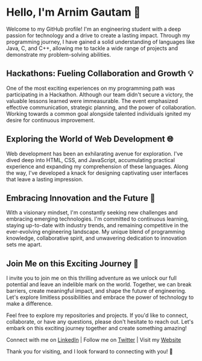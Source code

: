 # Hello, I'm Arnim Gautam 👋

Welcome to my GitHub profile! I'm an engineering student with a deep passion for technology and a drive to create a lasting impact. Through my programming journey, I have gained a solid understanding of languages like Java, C, and C++, allowing me to tackle a wide range of projects and demonstrate my problem-solving abilities.

## Hackathons: Fueling Collaboration and Growth 💡

One of the most exciting experiences on my programming path was participating in a Hackathon. Although our team didn't secure a victory, the valuable lessons learned were immeasurable. The event emphasized effective communication, strategic planning, and the power of collaboration. Working towards a common goal alongside talented individuals ignited my desire for continuous improvement.

## Exploring the World of Web Development 🌐

Web development has been an exhilarating avenue for exploration. I've dived deep into HTML, CSS, and JavaScript, accumulating practical experience and expanding my comprehension of these languages. Along the way, I've developed a knack for designing captivating user interfaces that leave a lasting impression.

## Embracing Innovation and the Future 🔮

With a visionary mindset, I'm constantly seeking new challenges and embracing emerging technologies. I'm committed to continuous learning, staying up-to-date with industry trends, and remaining competitive in the ever-evolving engineering landscape. My unique blend of programming knowledge, collaborative spirit, and unwavering dedication to innovation sets me apart.

## Join Me on this Exciting Journey 🚀

I invite you to join me on this thrilling adventure as we unlock our full potential and leave an indelible mark on the world. Together, we can break barriers, create meaningful impact, and shape the future of engineering. Let's explore limitless possibilities and embrace the power of technology to make a difference.

Feel free to explore my repositories and projects. If you'd like to connect, collaborate, or have any questions, please don't hesitate to reach out. Let's embark on this exciting journey together and create something amazing!

Connect with me on [LinkedIn](https://www.linkedin.com/in/arnimgautam) | Follow me on [Twitter](https://twitter.com/arnimgautam) | Visit my [Website](https://www.arnimgautam.com)

Thank you for visiting, and I look forward to connecting with you! 🙌
